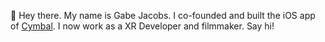 👋 Hey there. My name is Gabe Jacobs. I co-founded and built the iOS app of [Cymbal](https://www.forbes.com/sites/denalitietjen/2015/07/29/cymbal/?sh=2dd49fbc6c5c). I now work as a XR Developer and filmmaker. Say hi!

<!---
GabeJacobs/GabeJacobs is a ✨ special ✨ repository because its `README.md` (this file) appears on your GitHub profile.
You can click the Preview link to take a look at your changes.
--->

